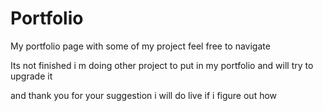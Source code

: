 # Portfolio
My portfolio page with some of my project feel free to navigate

Its not finished i m doing other project to put in my portfolio and will try to upgrade it

and thank you for your suggestion i will do live if i figure out how
